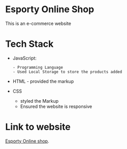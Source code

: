 # Esporty Online Shop

This is an e-commerce website

# Tech Stack

- JavaScript:

      - Programming Language
      - Used Local Storage to store the products added
      
- HTML - provided the markup
- CSS 
     - styled the Markup
     - Ensured the website is responsive

# Link to website

[Esporty Online shop](https://esportyshop.netlify.app/ "Ecommerce Website").
